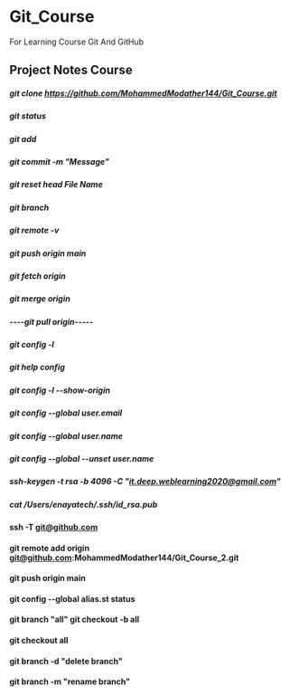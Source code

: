 # Git_Course
For Learning Course Git And GitHub 

## Project Notes Course
##### git clone https://github.com/MohammedModather144/Git_Course.git
##### git status
##### git add
##### git commit -m "Message"
##### git reset head File Name
##### git branch
##### git remote -v
##### git push origin main
##### git fetch origin 
##### git merge origin 
##### ----git pull origin-----
##### git config -l
##### git help config
##### git config -l --show-origin
##### git config --global user.email
##### git config --global user.name
##### git config --global --unset user.name 
##### ssh-keygen -t rsa -b 4096 -C "it.deep.weblearning2020@gmail.com"
##### cat /Users/enayatech/.ssh/id_rsa.pub
#### ssh -T git@github.com
#### git remote add origin git@github.com:MohammedModather144/Git_Course_2.git
#### git push origin main
#### git config --global alias.st status
#### git branch "all"  git checkout -b all
#### git checkout all
#### git branch -d "delete branch"
#### git branch -m "rename branch"


